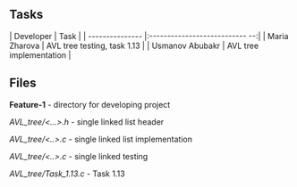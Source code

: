 ## Tasks

| Developer       | Task                           |
| --------------- |:--------------------------- --:|
| Maria Zharova   | AVL tree testing, task 1.13    |
| Usmanov Abubakr | AVL tree implementation        |


## Files

**Feature-1** - directory for developing project 

*AVL_tree/<...>.h* - single linked list header 

*AVL_tree/<..>.с* - single linked list implementation   

*AVL_tree/<..>.с* - single linked testing

*AVL_tree/Task_1.13.c* - Task 1.13


